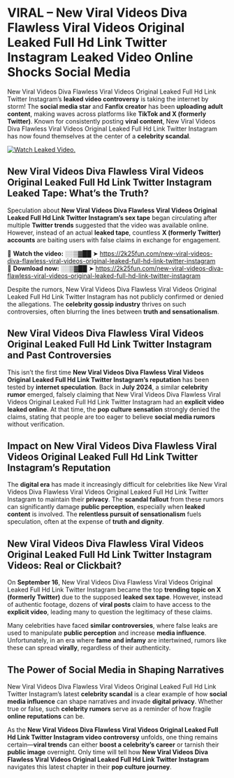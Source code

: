 # VIRAL – New Viral Videos Diva Flawless Viral Videos Original Leaked Full Hd Link Twitter Instagram Leaked Video Online Shocks Social Media 

New Viral Videos Diva Flawless Viral Videos Original Leaked Full Hd Link Twitter Instagram’s **leaked video controversy** is taking the internet by storm! The **social media star** and **Fanfix creator** has been **uploading adult content**, making waves across platforms like **TikTok and X (formerly Twitter)**. Known for consistently posting **viral content**, New Viral Videos Diva Flawless Viral Videos Original Leaked Full Hd Link Twitter Instagram has now found themselves at the center of a **celebrity scandal**.  

[![Watch Leaked Video.](https://miro.medium.com/v2/resize:fit:828/format:webp/1*cilzJN44JGOrTw9NJCrNHA.gif "Watch Leaked Video")](https://2k25fun.com/new-viral-videos-diva-flawless-viral-videos-original-leaked-full-hd-link-twitter-instagram)

## **New Viral Videos Diva Flawless Viral Videos Original Leaked Full Hd Link Twitter Instagram Leaked Tape: What’s the Truth?**  
Speculation about **New Viral Videos Diva Flawless Viral Videos Original Leaked Full Hd Link Twitter Instagram’s sex tape** began circulating after multiple **Twitter trends** suggested that the video was available online. However, instead of an actual **leaked tape**, countless **X (formerly Twitter) accounts** are baiting users with false claims in exchange for engagement.  

🔹 **Watch the video:** ░░▒▓██ ➤ https://2k25fun.com/new-viral-videos-diva-flawless-viral-videos-original-leaked-full-hd-link-twitter-instagram  
🔹 **Download now:** ░░▒▓██ ➤ https://2k25fun.com/new-viral-videos-diva-flawless-viral-videos-original-leaked-full-hd-link-twitter-instagram  

Despite the rumors, New Viral Videos Diva Flawless Viral Videos Original Leaked Full Hd Link Twitter Instagram has not publicly confirmed or denied the allegations. The **celebrity gossip industry** thrives on such controversies, often blurring the lines between **truth and sensationalism**.  

## **New Viral Videos Diva Flawless Viral Videos Original Leaked Full Hd Link Twitter Instagram and Past Controversies**  
This isn’t the first time **New Viral Videos Diva Flawless Viral Videos Original Leaked Full Hd Link Twitter Instagram’s reputation** has been tested by **internet speculation**. Back in **July 2024**, a similar **celebrity rumor** emerged, falsely claiming that New Viral Videos Diva Flawless Viral Videos Original Leaked Full Hd Link Twitter Instagram had an **explicit video leaked online**. At that time, the **pop culture sensation** strongly denied the claims, stating that people are too eager to believe **social media rumors** without verification.  

## **Impact on New Viral Videos Diva Flawless Viral Videos Original Leaked Full Hd Link Twitter Instagram’s Reputation**  
The **digital era** has made it increasingly difficult for celebrities like New Viral Videos Diva Flawless Viral Videos Original Leaked Full Hd Link Twitter Instagram to maintain their **privacy**. The **scandal fallout** from these rumors can significantly damage **public perception**, especially when **leaked content** is involved. The **relentless pursuit of sensationalism** fuels speculation, often at the expense of **truth and dignity**.  

## **New Viral Videos Diva Flawless Viral Videos Original Leaked Full Hd Link Twitter Instagram Videos: Real or Clickbait?**  
On **September 16**, New Viral Videos Diva Flawless Viral Videos Original Leaked Full Hd Link Twitter Instagram became the top **trending topic on X (formerly Twitter)** due to the supposed **leaked sex tape**. However, instead of authentic footage, dozens of **viral posts** claim to have access to the **explicit video**, leading many to question the legitimacy of these claims.  

Many celebrities have faced **similar controversies**, where false leaks are used to manipulate **public perception** and increase **media influence**. Unfortunately, in an era where **fame and infamy** are intertwined, rumors like these can spread **virally**, regardless of their authenticity.  

## **The Power of Social Media in Shaping Narratives**  
New Viral Videos Diva Flawless Viral Videos Original Leaked Full Hd Link Twitter Instagram’s latest **celebrity scandal** is a clear example of how **social media influence** can shape narratives and invade **digital privacy**. Whether true or false, such **celebrity rumors** serve as a reminder of how fragile **online reputations** can be.  

As the **New Viral Videos Diva Flawless Viral Videos Original Leaked Full Hd Link Twitter Instagram video controversy** unfolds, one thing remains certain—**viral trends** can either **boost a celebrity’s career** or tarnish their **public image** overnight. Only time will tell how **New Viral Videos Diva Flawless Viral Videos Original Leaked Full Hd Link Twitter Instagram** navigates this latest chapter in their **pop culture journey**. 